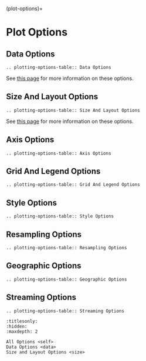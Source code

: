 (plot-options)=

# Plot Options

## Data Options

```{eval-rst}
.. plotting-options-table:: Data Options
```

See [this page](./data) for more information on these options.

## Size And Layout Options

```{eval-rst}
.. plotting-options-table:: Size And Layout Options
```

See [this page](./size) for more information on these options.

## Axis Options

```{eval-rst}
.. plotting-options-table:: Axis Options
```

## Grid And Legend Options

```{eval-rst}
.. plotting-options-table:: Grid And Legend Options
```

## Style Options

```{eval-rst}
.. plotting-options-table:: Style Options
```

## Resampling Options

```{eval-rst}
.. plotting-options-table:: Resampling Options
```

## Geographic Options

```{eval-rst}
.. plotting-options-table:: Geographic Options
```

## Streaming Options

```{eval-rst}
.. plotting-options-table:: Streaming Options
```

```{toctree}
:titlesonly:
:hidden:
:maxdepth: 2

All Options <self>
Data Options <data>
Size and Layout Options <size>
```
